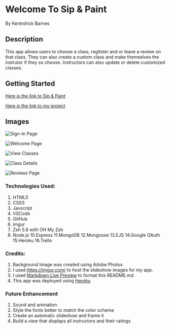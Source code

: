 # Welcome To Sip & Paint
By Kentrdrick Barnes

## Description
This app allows users to choose a class, regitster and or leave a review on that class. They can also create a custom class and make themselves the instrutor if they so choose. Instructors can also update or delete customized classes.


## Getting Started
[Here is the link to Sip & Paint ](https://sip-paint.herokuapp.com/)

[Here is the link to my project](https://github.com/kbarne12/sip-paint.git)

## Images
![Sign-In Page](https://i.imgur.com/InoiKYx.png)

![Welcome Page](https://i.imgur.com/KlendNA.png)

![View Classes](https://i.imgur.com/2xIK9zv.png)

![Class Details](https://i.imgur.com/VoqfBYK.png)

![Reviews Page](https://i.imgur.com/k1E2qGH.png)

### Technologies Used: 
1. HTML5
2. CSS3
3. Javscript
4. VSCode
6. GitHub
7. imgur
8. Zsh 5.8 with OH My Zsh
9. Node.js
10.Express
11.MongoDB
12.Mongoose
13.EJS
14.Google OAuth
15.Heroku
16.Trello

   
### Credits:
1. Background Image was created using Adobe Photos 
2. I used https://imgur.com/ to host the slideshow images for my app. 
3. I used  [Markdown Live Preview](https://markdownlivepreview.com/) to format this README.md
4. This app was deployed using [Heroku](https://heroku.com)


### Future Enhancement
1. Sound and animation
2. Style the fonts better to match the color scheme
3. Create an automatic slideshow and frame it
4. Build a view that displays all instructors and their ratings